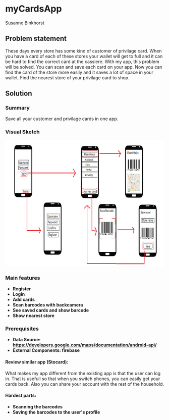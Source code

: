 # myCardsApp
Susanne Binkhorst

## Problem statement
These days every store has some kind of customer of privilage card. When you have a card of each of these stores your wallet will get to 
full and it can be hard to find the correct card at the cassiere. With my app, this problem will be solved. You can scan and save each card
on your app. Now you can find the card of the store more easily and it saves a lot of space in your wallet. Find the nearest store of your
privilage card to shop. 

## Solution
### Summary
Save all your customer and privilage cards in one app.

### Visual Sketch
<img src="doc/project_schets.png" alt="visual sketch" width="700" height="400"/>

### Main features
* **Register**
* **Login**
* **Add cards**
* **Scan barcodes with backcamera**
* **See saved cards and show barcode**
* **Show nearest store**

### Prerequisites
* **Data Source: https://developers.google.com/maps/documentation/android-api/**
* **External Components: firebase**

#### Review similar app (Stocard):
What makes my app different from the existing app is that the user can log in. That is usefull so that when you switch phones, you can
easily get your cards back. Also you can share your account with the rest of the household. 


#### Hardest parts:
* **Scanning the barcodes**
* **Saving the barcodes to the user's profile**
